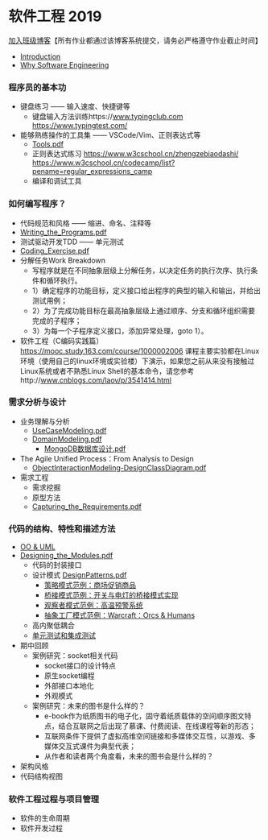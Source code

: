 # 软件工程 2019

[加入班级博客](http://edu.cnblogs.com/campus/ustc/se2019/join?id=CfDJ8DeHXSeUWr9KtnvAGu7_dX9lMCvo8lX0yoh--X5fjQf2xGCsdVpr97WyH6ce8OW7E-H0P0DWe7xz_4sU-IeaxMINPjaMbdZUz2evpHl9hk-Z345IERSzhBLbRgjYcNQXo13U2_LS1OIbnYYNpbvokoA)【所有作业都通过该博客系统提交，请务必严格遵守作业截止时间】

* [Introduction](https://github.com/mengning/ase/raw/master/se2019/ASE_1_intro.pdf)
* [Why Software Engineering](https://github.com/mengning/ase/raw/master/se2019/ASE_1_SoftwareEngineering.pdf)

### 程序员的基本功

* 键盘练习 —— 输入速度、快捷键等
  * 键盘输入方法训练https://www.typingclub.com https://www.typingtest.com/
* 能够熟练操作的工具集 —— VSCode/Vim、正则表达式等
  * [Tools.pdf](https://github.com/mengning/ase/raw/master/se2019/Tools.pdf)
  * 正则表达式练习 https://www.w3cschool.cn/zhengzebiaodashi/ https://www.w3cschool.cn/codecamp/list?pename=regular_expressions_camp
  * 编译和调试工具

### 如何编写程序？

* 代码规范和风格 —— 缩进、命名、注释等
* [Writing_the_Programs.pdf](https://github.com/mengning/ase/raw/master/se2019/Writing_the_Programs.pdf)
* 测试驱动开发TDD —— 单元测试
* [Coding_Exercise.pdf](https://github.com/mengning/ase/raw/master/se2019/ASE_2_Coding_Exercise.pdf)
* 分解任务Work Breakdown
  * 写程序就是在不同抽象层级上分解任务，以决定任务的执行次序、执行条件和循环执行。
  * 1）确定程序的功能目标，定义接口给出程序的典型的输入和输出，并给出测试用例；
  * 2）为了完成功能目标在最高抽象层级上通过顺序、分支和循环组织需要完成的子程序；
  * 3）为每一个子程序定义接口，添加异常处理，goto 1）。
* 软件工程（C编码实践篇）https://mooc.study.163.com/course/1000002006 课程主要实验都在Linux环境（使用自己的linux环境或实验楼）下演示，如果您之前从来没有接触过Linux系统或者不熟悉Linux Shell的基本命令，请您参考http://www.cnblogs.com/laov/p/3541414.html

### 需求分析与设计

* 业务理解与分析
  * [UseCaseModeling.pdf](https://github.com/mengning/ase/raw/master/se2019/UseCaseModeling.pdf)
  * [DomainModeling.pdf](https://github.com/mengning/ase/raw/master/se2019/DomainModeling.pdf)
    * [MongoDB数据库设计.pdf](https://github.com/mengning/ase/raw/master/se2019/MongoDB%E6%95%B0%E6%8D%AE%E5%BA%93%E8%AE%BE%E8%AE%A1.pdf)
* The Agile Unified Process：From Analysis to Design
  * [ObjectInteractionModeling-DesignClassDiagram.pdf](https://github.com/mengning/ase/raw/master/se2019/ObjectInteractionModeling-DesignClassDiagram.pdf)
* 需求工程
  * 需求挖掘
  * 原型方法
  * [Capturing_the_Requirements.pdf](https://github.com/mengning/ase/raw/master/se2019/Capturing_the_Requirements.pdf)

### 代码的结构、特性和描述方法

* [OO & UML](https://github.com/mengning/ase/raw/master/se2019/OO-UML.pdf)
* [Designing_the_Modules.pdf](https://github.com/mengning/ase/raw/master/se2019/Designing_the_Modules.pdf)
  * 代码的封装接口
  * 设计模式 [DesignPatterns.pdf](https://github.com/mengning/ase/raw/master/se2019/DesignPatterns.pdf)
    * [策略模式范例：商场促销商品](http://219.219.220.231/raw-attachment/wiki/ASE2013/%E7%AD%96%E7%95%A5%E6%A8%A1%E5%BC%8F.zip)
    * [桥接模式范例：开关与电灯的桥接模式实现](http://219.219.220.231/raw-attachment/wiki/ASE2013/%E6%A1%A5%E6%8E%A5%E6%A8%A1%E5%BC%8F_%E6%B2%88%E7%91%B6.zip)
    * [观察者模式范例：高温预警系统](http://219.219.220.231/raw-attachment/wiki/ASE2013/%E8%A7%82%E5%AF%9F%E8%80%85%E6%A8%A1%E5%BC%8F.zip)
    * [抽象工厂模式范例：Warcraft：Orcs & Humans](http://219.219.220.231/raw-attachment/wiki/ASE2013/%E6%8A%BD%E8%B1%A1%E5%B7%A5%E5%8E%82%E6%A8%A1%E5%BC%8F.zip)
  * 高内聚低耦合
  * [单元测试和集成测试](https://github.com/mengning/ase/raw/master/se2019/Testing_the_Programs.pptx)
* 期中回顾
  * 案例研究：socket相关代码
     * socket接口的设计特点
     * 原生socket编程
     * 外部接口本地化
     * 外观模式
  * 案例研究：未来的图书是什么样的？
     * e-book作为纸质图书的电子化，固守着纸质载体的空间顺序图文特点，结合互联网之后出现了慕课、付费阅读、在线课程等新的形态；
     * 互联网条件下提供了虚拟高维空间链接和多媒体交互性，以游戏、多媒体交互式课件为典型代表；
     * 从作者和读者两个角度看，未来的图书会是什么样的？
* 架构风格
* 代码结构视图

### 软件工程过程与项目管理

* 软件的生命周期
* 软件开发过程
